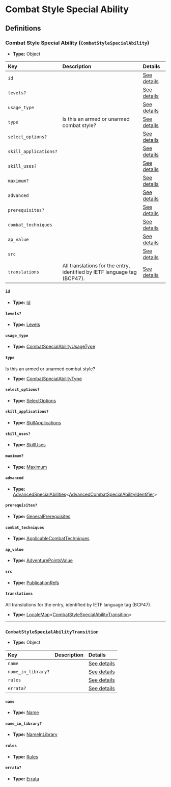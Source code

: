 # Combat Style Special Ability

## Definitions

### <a name="CombatStyleSpecialAbility"></a> Combat Style Special Ability (`CombatStyleSpecialAbility`)

- **Type:** Object

Key | Description | Details
:-- | :-- | :--
`id` |  | <a href="#CombatStyleSpecialAbility/id">See details</a>
`levels?` |  | <a href="#CombatStyleSpecialAbility/levels">See details</a>
`usage_type` |  | <a href="#CombatStyleSpecialAbility/usage_type">See details</a>
`type` | Is this an armed or unarmed combat style? | <a href="#CombatStyleSpecialAbility/type">See details</a>
`select_options?` |  | <a href="#CombatStyleSpecialAbility/select_options">See details</a>
`skill_applications?` |  | <a href="#CombatStyleSpecialAbility/skill_applications">See details</a>
`skill_uses?` |  | <a href="#CombatStyleSpecialAbility/skill_uses">See details</a>
`maximum?` |  | <a href="#CombatStyleSpecialAbility/maximum">See details</a>
`advanced` |  | <a href="#CombatStyleSpecialAbility/advanced">See details</a>
`prerequisites?` |  | <a href="#CombatStyleSpecialAbility/prerequisites">See details</a>
`combat_techniques` |  | <a href="#CombatStyleSpecialAbility/combat_techniques">See details</a>
`ap_value` |  | <a href="#CombatStyleSpecialAbility/ap_value">See details</a>
`src` |  | <a href="#CombatStyleSpecialAbility/src">See details</a>
`translations` | All translations for the entry, identified by IETF language tag (BCP47). | <a href="#CombatStyleSpecialAbility/translations">See details</a>

#### <a name="CombatStyleSpecialAbility/id"></a> `id`

- **Type:** <a href="#Id">Id</a>

#### <a name="CombatStyleSpecialAbility/levels"></a> `levels?`

- **Type:** <a href="#Levels">Levels</a>

#### <a name="CombatStyleSpecialAbility/usage_type"></a> `usage_type`

- **Type:** <a href="#CombatSpecialAbilityUsageType">CombatSpecialAbilityUsageType</a>

#### <a name="CombatStyleSpecialAbility/type"></a> `type`

Is this an armed or unarmed combat style?

- **Type:** <a href="#CombatSpecialAbilityType">CombatSpecialAbilityType</a>

#### <a name="CombatStyleSpecialAbility/select_options"></a> `select_options?`

- **Type:** <a href="#SelectOptions">SelectOptions</a>

#### <a name="CombatStyleSpecialAbility/skill_applications"></a> `skill_applications?`

- **Type:** <a href="#SkillApplications">SkillApplications</a>

#### <a name="CombatStyleSpecialAbility/skill_uses"></a> `skill_uses?`

- **Type:** <a href="#SkillUses">SkillUses</a>

#### <a name="CombatStyleSpecialAbility/maximum"></a> `maximum?`

- **Type:** <a href="#Maximum">Maximum</a>

#### <a name="CombatStyleSpecialAbility/advanced"></a> `advanced`

- **Type:** <a href="#AdvancedSpecialAbilities">AdvancedSpecialAbilities</a>&lt;<a href="../_Identifier.md#AdvancedCombatSpecialAbilityIdentifier">AdvancedCombatSpecialAbilityIdentifier</a>&gt;

#### <a name="CombatStyleSpecialAbility/prerequisites"></a> `prerequisites?`

- **Type:** <a href="../_Prerequisite.md#GeneralPrerequisites">GeneralPrerequisites</a>

#### <a name="CombatStyleSpecialAbility/combat_techniques"></a> `combat_techniques`

- **Type:** <a href="#ApplicableCombatTechniques">ApplicableCombatTechniques</a>

#### <a name="CombatStyleSpecialAbility/ap_value"></a> `ap_value`

- **Type:** <a href="#AdventurePointsValue">AdventurePointsValue</a>

#### <a name="CombatStyleSpecialAbility/src"></a> `src`

- **Type:** <a href="../source/_PublicationRef.md#PublicationRefs">PublicationRefs</a>

#### <a name="CombatStyleSpecialAbility/translations"></a> `translations`

All translations for the entry, identified by IETF language tag (BCP47).

- **Type:** <a href="../_LocaleMap.md#LocaleMap">LocaleMap</a>&lt;<a href="#CombatStyleSpecialAbilityTransition">CombatStyleSpecialAbilityTransition</a>&gt;

---

### <a name="CombatStyleSpecialAbilityTransition"></a> `CombatStyleSpecialAbilityTransition`

- **Type:** Object

Key | Description | Details
:-- | :-- | :--
`name` |  | <a href="#CombatStyleSpecialAbilityTransition/name">See details</a>
`name_in_library?` |  | <a href="#CombatStyleSpecialAbilityTransition/name_in_library">See details</a>
`rules` |  | <a href="#CombatStyleSpecialAbilityTransition/rules">See details</a>
`errata?` |  | <a href="#CombatStyleSpecialAbilityTransition/errata">See details</a>

#### <a name="CombatStyleSpecialAbilityTransition/name"></a> `name`

- **Type:** <a href="#Name">Name</a>

#### <a name="CombatStyleSpecialAbilityTransition/name_in_library"></a> `name_in_library?`

- **Type:** <a href="#NameInLibrary">NameInLibrary</a>

#### <a name="CombatStyleSpecialAbilityTransition/rules"></a> `rules`

- **Type:** <a href="#Rules">Rules</a>

#### <a name="CombatStyleSpecialAbilityTransition/errata"></a> `errata?`

- **Type:** <a href="../source/_Erratum.md#Errata">Errata</a>
